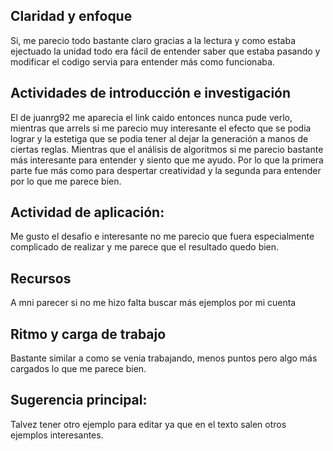 ## Claridad y enfoque
Si, me parecio todo bastante claro gracias a la lectura y como estaba ejectuado la unidad todo era fácil de entender saber que estaba pasando y modificar el codigo servia para entender más como funcionaba.

## Actividades de introducción e investigación
El de juanrg92 me aparecia el link caido entonces nunca pude verlo, mientras que arrels si me parecio muy interesante el efecto que se podia lograr y la estetiga que se podia tener al dejar la generación a manos de 
ciertas reglas. Mientras que el análisis de algoritmos si me parecio bastante más interesante para entender y siento que me ayudo. Por lo que la primera parte fue más como para despertar creatividad y la segunda para
entender por lo que me parece bien.

## Actividad de aplicación:
Me gusto el desafio e interesante no me parecio que fuera especialmente complicado de realizar y me parece que el resultado quedo bien.

## Recursos
A mni parecer si no me hizo falta buscar más ejemplos por mi cuenta

## Ritmo y carga de trabajo
Bastante similar a como se venia trabajando, menos puntos pero algo más cargados lo que me parece bien.

## Sugerencia principal:
Talvez tener otro ejemplo para editar ya que en el texto salen otros ejemplos interesantes.
